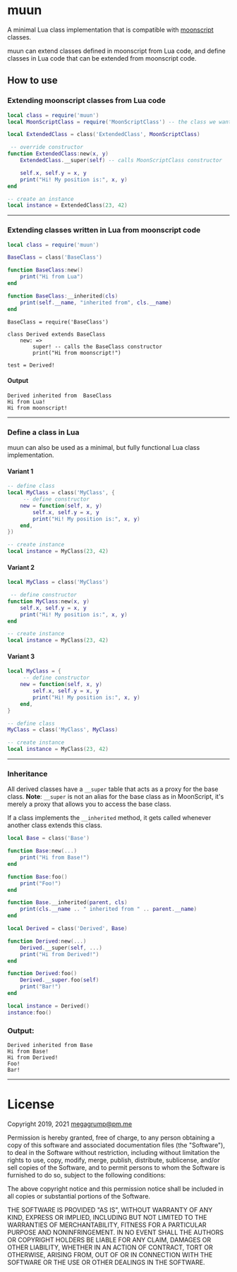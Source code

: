 # muun

A minimal Lua class implementation that is compatible with [moonscript](https://github.com/leafo/moonscript) classes.  

muun can extend classes defined in moonscript from Lua code, and define classes in Lua code that can be extended from moonscript code.

## How to use
### Extending moonscript classes from Lua code
```lua
local class = require('muun')
local MoonScriptClass = require('MoonScriptClass') -- the class we want to extend

local ExtendedClass = class('ExtendedClass', MoonScriptClass)

 -- override constructor
function ExtendedClass:new(x, y)	
	ExtendedClass.__super(self) -- calls MoonScriptClass constructor

	self.x, self.y = x, y
	print("Hi! My position is:", x, y)
end

-- create an instance
local instance = ExtendedClass(23, 42)
```
---
### Extending classes written in Lua from moonscript code
```lua
local class = require('muun')

BaseClass = class('BaseClass')

function BaseClass:new()
	print("Hi from Lua")
end

function BaseClass:__inherited(cls)
	print(self.__name, "inherited from", cls.__name)
end

```
```moonscript
BaseClass = require('BaseClass')

class Derived extends BaseClass
	new: =>
		super! -- calls the BaseClass constructor
		print("Hi from moonscript!")

test = Derived!
```
#### Output
```
Derived	inherited from 	BaseClass
Hi from Lua!
Hi from moonscript!
```
---
### Define a class in Lua

muun can also be used as a minimal, but fully functional Lua class implementation.

#### Variant 1
```lua
-- define class
local MyClass = class('MyClass', {
	 -- define constructor
	new = function(self, x, y)
		self.x, self.y = x, y
		print("Hi! My position is:", x, y)
	end,
})

-- create instance
local instance = MyClass(23, 42)
```

#### Variant 2
```lua
local MyClass = class('MyClass')

 -- define constructor
function MyClass:new(x, y)
	self.x, self.y = x, y
	print("Hi! My position is:", x, y)
end

-- create instance
local instance = MyClass(23, 42)
```

#### Variant 3
```lua
local MyClass = {
	 -- define constructor
	new = function(self, x, y)
		self.x, self.y = x, y
		print("Hi! My position is:", x, y)
	end,
}

-- define class
MyClass = class('MyClass', MyClass)

-- create instance
local instance = MyClass(23, 42)
```
---
### Inheritance
All derived classes have a `__super` table that acts as a proxy for the base class. **Note**: `__super` is not an alias for the base class as in MoonScript, it's merely a proxy that allows you to access the base class.

If a class implements the `__inherited` method, it gets called whenever another class extends this class.
```lua
local Base = class('Base')

function Base:new(...)
    print("Hi from Base!")
end

function Base:foo()
    print("Foo!")
end

function Base.__inherited(parent, cls)
    print(cls.__name .. " inherited from " .. parent.__name)
end

local Derived = class('Derived', Base)

function Derived:new(...)
    Derived.__super(self, ...)
    print("Hi from Derived!")
end

function Derived:foo()
    Derived.__super.foo(self)
    print("Bar!")
end

local instance = Derived()
instance:foo()
```

### Output:
```
Derived inherited from Base
Hi from Base!
Hi from Derived!
Foo!
Bar!
```
---
# License

Copyright 2019, 2021 megagrump@pm.me

Permission is hereby granted, free of charge, to any person obtaining a copy of this software and associated documentation files (the "Software"), to deal in the Software without restriction, including without limitation the rights to use, copy, modify, merge, publish, distribute, sublicense, and/or sell copies of the Software, and to permit persons to whom the Software is furnished to do so, subject to the following conditions:

The above copyright notice and this permission notice shall be included in all copies or substantial portions of the Software.

THE SOFTWARE IS PROVIDED "AS IS", WITHOUT WARRANTY OF ANY KIND, EXPRESS OR IMPLIED, INCLUDING BUT NOT LIMITED TO THE WARRANTIES OF MERCHANTABILITY, FITNESS FOR A PARTICULAR PURPOSE AND NONINFRINGEMENT. IN NO EVENT SHALL THE AUTHORS OR COPYRIGHT HOLDERS BE LIABLE FOR ANY CLAIM, DAMAGES OR OTHER LIABILITY, WHETHER IN AN ACTION OF CONTRACT, TORT OR OTHERWISE, ARISING FROM, OUT OF OR IN CONNECTION WITH THE SOFTWARE OR THE USE OR OTHER DEALINGS IN THE SOFTWARE.
